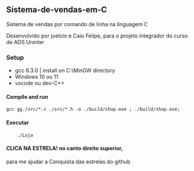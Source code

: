 ## Sistema-de-vendas-em-C
Sistema de vendas por comando de linha na linguagem C 

Desenvolvido por joelcio e Caio Felipe,
para o projeto integrador do curso de ADS Uninter 

### Setup

* gcc 6.3.0 | install on C:\MinGW directory
* Windows 10 ou 11
* vscode ou dev-C++

#### Compile and run
```
gcc gg./src/*.c ./src/*.h -o ./build/shop.exe ; ./build/shop.exe;
```

#### Executar
```
    ./Loja
```

#### CLICA NA ESTRELA! no canto direito superior,
para me ajudar a Conquista das estrelas do github

